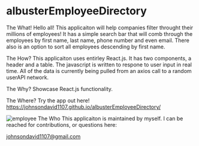 # albusterEmployeeDirectory
The What!
Hello all! This applicaiton will help companies filter throught their millions of employees! It has a simple search bar that will comb through the employees by first name, last name, phone number and even email. There also is an option to sort all employees descending by first name.

The How?
This applicaiton uses entirley React.js. It has two components, a header and a table. The javascript is written to respone to user input in real time. All of the data is currently being pulled from an axios call to a random userAPI network.

The Why?
Showcase React.js functionality.

The Where?
Try the app out here! https://johnsondavid1107.github.io/albusterEmployeeDirectory/

<img src="./employee-directory/public/employeeDirectory.png" alt="employee">
The Who
This applicaiton is maintained by myself. I can be reached for contributions, or questions here:

johnsondavid1107@gmail.com
